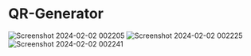 # QR-Generator
![Screenshot 2024-02-02 002205](https://github.com/KunalSinhaaa/QR-Generator/assets/132775091/6e062802-6b2f-480b-8d30-936f3eb16f17)
![Screenshot 2024-02-02 002225](https://github.com/KunalSinhaaa/QR-Generator/assets/132775091/2a9694ed-e0ee-4eea-afb4-3750b529df52)
![Screenshot 2024-02-02 002241](https://github.com/KunalSinhaaa/QR-Generator/assets/132775091/72e14775-c6ac-4f4e-aa96-2c16d3442f1d)

